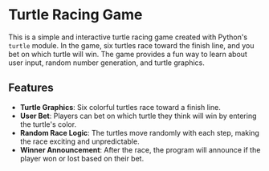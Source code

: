 # Turtle Racing Game
This is a simple and interactive turtle racing game created with Python's `turtle` module. In the game, six turtles race toward the finish line, and you bet on which turtle will win. The game provides a fun way to learn about user input, random number generation, and turtle graphics.

## Features
- **Turtle Graphics**: Six colorful turtles race toward a finish line.
- **User Bet**: Players can bet on which turtle they think will win by entering the turtle's color.
- **Random Race Logic**: The turtles move randomly with each step, making the race exciting and unpredictable.
- **Winner Announcement**: After the race, the program will announce if the player won or lost based on their bet.
